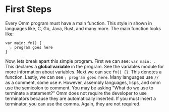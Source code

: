 # First Steps

Every Omm program must have a main function. This style in shown in languages like, C, Go, Java, Rust, and many more. The main function looks like:

```
var main: fn() {
  ; program goes here
}
```

Now, lets break apart this simple program.
First we can see: `var main: `. This declares a **global variable** in the program. See the variables module for more information about variables. Next we can see `fn() {}`. This denotes a function. Lastly, we can see `; program goes here`. Many languages use `//` as a comment, some use `#`. However, assembly languages, lisps, and omm use the semicolon to comment. You may be asking "What do we use to terminate a statement?" Omm does not require the developer to use terminators because they are automatically inserted. If you must insert a terminator, you can use the comma. Again, they are not required.
